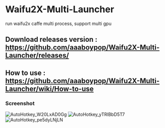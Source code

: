 # Waifu2X-Multi-Launcher
run waifu2x caffe multi process, support multi gpu

## Download releases version : https://github.com/aaaboypop/Waifu2X-Multi-Launcher/releases/

## How to use : https://github.com/aaaboypop/Waifu2X-Multi-Launcher/wiki/How-to-use

### Screenshot
![AutoHotkey_W20LxAD0Gg](https://user-images.githubusercontent.com/13348147/60266461-48b82700-9912-11e9-9318-9140697a7ec6.png)
![AutoHotkey_yTRlBbD5T7](https://user-images.githubusercontent.com/13348147/60266467-4b1a8100-9912-11e9-806a-3dd57ea59546.png)
![AutoHotkey_pe5dyLNjLN](https://user-images.githubusercontent.com/13348147/60266469-4c4bae00-9912-11e9-8cfc-2ac796cb2240.png)

